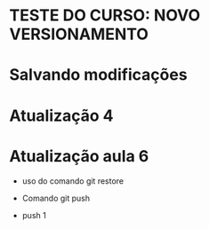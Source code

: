 # TESTE DO CURSO: NOVO VERSIONAMENTO 

# Salvando modificações 

# Atualização 4

# Atualização aula 6 

* uso do comando git restore

* Comando git push

* push 1

